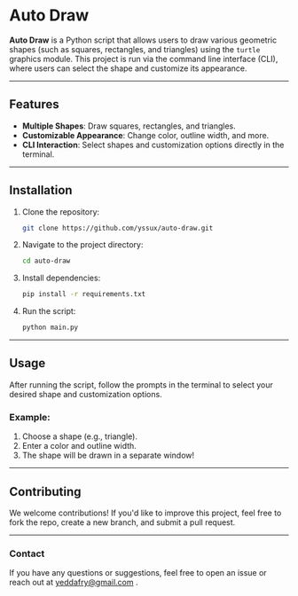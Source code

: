 # **Auto Draw**

**Auto Draw** is a Python script that allows users to draw various geometric shapes (such as squares, rectangles, and triangles) using the `turtle` graphics module. This project is run via the command line interface (CLI), where users can select the shape and customize its appearance.

---

## **Features**

- **Multiple Shapes**: Draw squares, rectangles, and triangles.
- **Customizable Appearance**: Change color, outline width, and more.
- **CLI Interaction**: Select shapes and customization options directly in the terminal.

---

## **Installation**

1. Clone the repository:
    ```bash
    git clone https://github.com/yssux/auto-draw.git
    ```

2. Navigate to the project directory:
    ```bash
    cd auto-draw
    ```

3. Install dependencies:
    ```bash
    pip install -r requirements.txt
    ```

4. Run the script:
    ```bash
    python main.py
    ```

---

## **Usage**

After running the script, follow the prompts in the terminal to select your desired shape and customization options.

### Example:
1. Choose a shape (e.g., triangle).
2. Enter a color and outline width.
3. The shape will be drawn in a separate window!

---

## **Contributing**

We welcome contributions! If you'd like to improve this project, feel free to fork the repo, create a new branch, and submit a pull request.

---

### **Contact**

If you have any questions or suggestions, feel free to open an issue or reach out at yeddafry@gmail.com .
